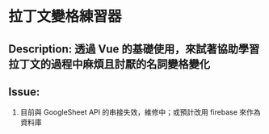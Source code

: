 # 拉丁文變格練習器

## Description: 透過 Vue 的基礎使用，來試著協助學習拉丁文的過程中麻煩且討厭的名詞變格變化

## Issue: 
1. 目前與 GoogleSheet API 的串接失效，維修中；或預計改用 firebase 來作為資料庫
